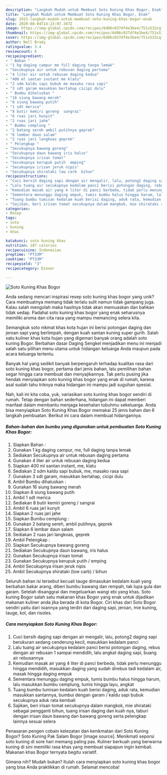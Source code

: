 ```yaml
---
description: "Langkah Mudah untuk Membuat Soto Kuning Khas Bogor, Enak"
title: "Langkah Mudah untuk Membuat Soto Kuning Khas Bogor, Enak"
slug: 1915-langkah-mudah-untuk-membuat-soto-kuning-khas-bogor-enak
date: 2020-08-04T14:23:07.347Z
image: https://img-global.cpcdn.com/recipes/6d06c037df4e3be4/751x532cq70/soto-kuning-khas-bogor-foto-resep-utama.jpg
thumbnail: https://img-global.cpcdn.com/recipes/6d06c037df4e3be4/751x532cq70/soto-kuning-khas-bogor-foto-resep-utama.jpg
cover: https://img-global.cpcdn.com/recipes/6d06c037df4e3be4/751x532cq70/soto-kuning-khas-bogor-foto-resep-utama.jpg
author: Nell Brady
ratingvalue: 3.4
reviewcount: 6
recipeingredient:
- " Bahan "
- "1 kg daging campur me full daging tanpa lemak"
- "Secukupnya air untuk rebusan daging pertama"
- "4 liter air untuk rebusan daging kedua"
- "400 ml santan instant me klatu"
- "2 sdm kaldu sapi bubuk me masako rasa sapi"
- "3 sdt garam masukkan bertahap cicipi dulu"
- " Bumbu dihaluskan "
- "16 siung bawang merah"
- "8 siung bawang putih"
- "1 sdt merica"
- "8 butir kemiri goreng  sangrai"
- "6 ruas jari kunyit"
- "2 ruas jari jahe"
- " Bumbu cemplung "
- "2 batang sereh ambil putihnya geprek"
- "6 lembar daun salam"
- "2 ruas jari langkoas geprek"
- " Pelengkap "
- "Secukupnya bawang goreng"
- "Secukupnya daun bawang iris halus"
- "Secukupnya irisan tomat"
- "Secukupnya kerupuk putih  emping"
- "Secukupnya irisan jeruk nipis"
- "Secukupnya shirataki low carb  bihun"
recipeinstructions:
- "Cuci bersih daging sapi dengan air mengalir, lalu, potong2 daging sapi berukuran sedang cenderung kecil, masukkan kedalam panci"
- "Lalu tuang air secukupnya kedalam panci berisi potongan daging, rebus dengan air rebusan 1 sampai mendidih, lalu angkat daging sapi, buang air rebusannya"
- "Kemudian masak air yang 4 liter di panci berbeda, tidak perlu menunggu hingga mendidih, masukkan daging yang sudah direbus tadi kedalam air, masak hingga daging empuk"
- "Sementara menunggu daging empuk, tumis bumbu halus hingga harum, lalu masukkan bumbu cemplung, tumis hingga layu, angkat"
- "Tuang bumbu tumisan kedalam kuah berisi daging, aduk rata, kemudian masukkan santannya, bumbui dengan garam / kaldu sapi bubuk secukupnya aduk rata kembali"
- "Sajikan, beri irisan tomat secukupnya dalam mangkok, mie shirataki sebagai pengganti bihun, tuang irisan daging dan kuah nya, taburi dengan irisan daun bawang dan bawang goreng serta pelengkap lainnya sesuai selera"
categories:
- Resep
tags:
- soto
- kuning
- khas

katakunci: soto kuning khas 
nutrition: 187 calories
recipecuisine: Indonesian
preptime: "PT33M"
cooktime: "PT33M"
recipeyield: "3"
recipecategory: Dinner

---
```



![Soto Kuning Khas Bogor](https://img-global.cpcdn.com/recipes/6d06c037df4e3be4/751x532cq70/soto-kuning-khas-bogor-foto-resep-utama.jpg)

Anda sedang mencari inspirasi resep soto kuning khas bogor yang unik? Cara membuatnya memang tidak terlalu sulit namun tidak gampang juga. Kalau salah mengolah maka hasilnya tidak akan memuaskan dan bahkan tidak sedap. Padahal soto kuning khas bogor yang enak seharusnya memiliki aroma dan cita rasa yang mampu memancing selera kita.

Semangkuk soto nikmat khas kota hujan ini berisi potongan daging dan jeroan sapi yang berlimpah, dengan kuah santan kuning super gurih. Salah satu kuliner khas kota hujan yang digemari banyak orang adalah soto kuning Bogor. Berbahan dasar Daging Sengkel menjadikan menu ini menjadi salah satu pilihan menu utama untuk hidangan keluarga Anda maupun pada acara keluarga tertentu.

Banyak hal yang sedikit banyak berpengaruh terhadap kualitas rasa dari soto kuning khas bogor, pertama dari jenis bahan, lalu pemilihan bahan segar hingga cara membuat dan menyajikannya. Tak perlu pusing jika hendak menyiapkan soto kuning khas bogor yang enak di rumah, karena asal sudah tahu triknya maka hidangan ini mampu jadi suguhan spesial.


Nah, kali ini kita coba, yuk, variasikan soto kuning khas bogor sendiri di rumah. Tetap dengan bahan sederhana, hidangan ini dapat memberi manfaat dalam membantu menjaga kesehatan tubuhmu sekeluarga. Anda bisa menyiapkan Soto Kuning Khas Bogor memakai 25 jenis bahan dan 6 langkah pembuatan. Berikut ini cara dalam membuat hidangannya.

<!--inarticleads1-->

##### Bahan-bahan dan bumbu yang digunakan untuk pembuatan Soto Kuning Khas Bogor:

1. Siapkan  Bahan :
1. Gunakan 1 kg daging campur, me, full daging tanpa lemak
1. Sediakan Secukupnya air untuk rebusan daging pertama
1. Gunakan 4 liter air untuk rebusan daging kedua
1. Siapkan 400 ml santan instant, me, klatu
1. Sediakan 2 sdm kaldu sapi bubuk, me, masako rasa sapi
1. Gunakan 3 sdt garam, masukkan bertahap, cicipi dulu
1. Ambil  Bumbu dihaluskan :
1. Gunakan 16 siung bawang merah
1. Siapkan 8 siung bawang putih
1. Ambil 1 sdt merica
1. Sediakan 8 butir kemiri goreng / sangrai
1. Ambil 6 ruas jari kunyit
1. Siapkan 2 ruas jari jahe
1. Siapkan  Bumbu cemplung :
1. Gunakan 2 batang sereh, ambil putihnya, geprek
1. Siapkan 6 lembar daun salam
1. Sediakan 2 ruas jari langkoas, geprek
1. Ambil  Pelengkap :
1. Siapkan Secukupnya bawang goreng
1. Sediakan Secukupnya daun bawang, iris halus
1. Gunakan Secukupnya irisan tomat
1. Gunakan Secukupnya kerupuk putih / emping
1. Ambil Secukupnya irisan jeruk nipis
1. Ambil Secukupnya shirataki (low carb) / bihun


Seluruh bahan isi tersebut kecuali tauge dimasukan kedalam kuali yang berbahan bakar arang, diberi bumbu bawang dan rempah, tak lupa gula dan garam. Setelah disanggrai dan megeluarkan wangi ebi yang khas. Soto kuning Bogor salah satu makanan khas Bogor yang enak untuk dijadikan makanan kuliner anda jika berada di kota Bogor. Ciri khas dari Soto Bogor sendiri yaitu dari isiannya yang terdiri dari daging sapi, jeroan, mie kuning, tauge, kol, dan risoles. 

<!--inarticleads2-->

##### Cara menyiapkan Soto Kuning Khas Bogor:

1. Cuci bersih daging sapi dengan air mengalir, lalu, potong2 daging sapi berukuran sedang cenderung kecil, masukkan kedalam panci
1. Lalu tuang air secukupnya kedalam panci berisi potongan daging, rebus dengan air rebusan 1 sampai mendidih, lalu angkat daging sapi, buang air rebusannya
1. Kemudian masak air yang 4 liter di panci berbeda, tidak perlu menunggu hingga mendidih, masukkan daging yang sudah direbus tadi kedalam air, masak hingga daging empuk
1. Sementara menunggu daging empuk, tumis bumbu halus hingga harum, lalu masukkan bumbu cemplung, tumis hingga layu, angkat
1. Tuang bumbu tumisan kedalam kuah berisi daging, aduk rata, kemudian masukkan santannya, bumbui dengan garam / kaldu sapi bubuk secukupnya aduk rata kembali
1. Sajikan, beri irisan tomat secukupnya dalam mangkok, mie shirataki sebagai pengganti bihun, tuang irisan daging dan kuah nya, taburi dengan irisan daun bawang dan bawang goreng serta pelengkap lainnya sesuai selera


Penasaran pengen cobain kelezatan dan kenikmatan dari Soto Kuning Bogor? Soto Kuning Pak Salam Bogor [image source]. Menikmati seporsi soto kuning di sore hari memang paling pas. Kuliner berkuah yang berwarna kuning di sini memiliki rasa khas yang membuat siapapun ingin kembali. Makanan khas Bogor ternyata begitu variatif. 

Gimana nih? Mudah bukan? Itulah cara menyiapkan soto kuning khas bogor yang bisa Anda praktikkan di rumah. Selamat mencoba!

